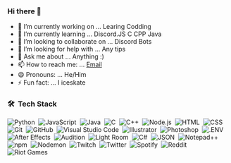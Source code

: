 ### Hi there 👋

- 🔭 I’m currently working on ... Learing Codding
- 🌱 I’m currently learning ... Discord.JS C CPP Java
- 👯 I’m looking to collaborate on ...  Discord Bots
- 🤔 I’m looking for help with ...  Any tips 
- 💬 Ask me about ... Anything :)
- 📫 How to reach me: ... [Email](mailto:triststan@proton.me)
- 😄 Pronouns: ... He/Him
- ⚡ Fun fact: ... I iceskate

### 🛠 &nbsp;Tech Stack
![Python](https://img.shields.io/badge/-Python-05122A?style=flat&logo=python)&nbsp;
![JavaScript](https://img.shields.io/badge/-JavaScript-05122A?style=flat&logo=javascript)&nbsp;
![Java](https://img.shields.io/badge/-Java-05122A?style=flat&logo=Java&logoColor=FFA518)&nbsp;
![C](https://img.shields.io/badge/-C-05122A?style=flat&logo=C&logoColor=A8B9CC)&nbsp;
![C++](https://img.shields.io/badge/-C++-05122A?style=flat&logo=C%2B%2B&logoColor=00599C)&nbsp;
![Node.js](https://img.shields.io/badge/-Node.js-05122A?style=flat&logo=node.js)&nbsp;
![HTML](https://img.shields.io/badge/-HTML-05122A?style=flat&logo=HTML5)&nbsp;
![CSS](https://img.shields.io/badge/-CSS-05122A?style=flat&logo=CSS3&logoColor=1572B6)&nbsp;
![Git](https://img.shields.io/badge/-Git-05122A?style=flat&logo=git)&nbsp;
![GitHub](https://img.shields.io/badge/-GitHub-05122A?style=flat&logo=github)&nbsp;
![Visual Studio Code](https://img.shields.io/badge/-Visual%20Studio%20Code-05122A?style=flat&logo=visual-studio-code&logoColor=007ACC)&nbsp;
![Illustrator](https://img.shields.io/badge/-Illustrator-05122A?style=flat&logo=adobe-illustrator)&nbsp;
![Photoshop](https://img.shields.io/badge/-Photoshop-05122A?style=flat&logo=adobe-photoshop)&nbsp;
![.ENV](https://img.shields.io/badge/-DotENV-05122A?style=flat&logo=dotenv)&nbsp;
![After Effects](https://img.shields.io/badge/-AfterEffects-05122A?style=flat&logo=adobe-after-effects)&nbsp;
![Audition](https://img.shields.io/badge/-Audition-05122A?style=flat&logo=adobe-audition)&nbsp;
![Light Room](https://img.shields.io/badge/-Lightroom-05122A?style=flat&logo=adobe-lightroom)&nbsp;
![C#](https://img.shields.io/badge/-CSharp-05122A?style=flat&logo=c-sharp)&nbsp;
![JSON](https://img.shields.io/badge/-JSON-05122A?style=flat&logo=json)&nbsp;
![Notepad++](https://img.shields.io/badge/-Notepad++-05122A?style=flat&logo=notepadplusplus)&nbsp;
![npm](https://img.shields.io/badge/-npm-05122A?style=flat&logo=npm)&nbsp;
![Nodemon](https://img.shields.io/badge/-Nodemon-05122A?style=flat&logo=nodemon)&nbsp;
![Twitch](https://img.shields.io/badge/-Twitch-05122A?style=flat&logo=twitch)&nbsp;
![Twitter](https://img.shields.io/badge/-Twitter-05122A?style=flat&logo=twitter)&nbsp;
![Spotify](https://img.shields.io/badge/-Spotify-05122A?style=flat&logo=spotify)&nbsp;
![Reddit](https://img.shields.io/badge/-Reddit-05122A?style=flat&logo=reddit)&nbsp;
![Riot Games](https://img.shields.io/badge/-RiotGames-50122A?style=flat&logo=riotgames)&nbsp;
